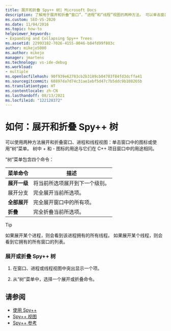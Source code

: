 ```yaml
---
title: 展开和折叠 Spy++ 树| Microsoft Docs
description: 了解用于展开和折叠“窗口”、“进程”和“线程”视图的两种方法。 可以单击窗口中的图标或使用“树”菜单。
ms.custom: SEO-VS-2020
ms.date: 11/04/2016
ms.topic: how-to
helpviewer_keywords:
- Expanding and Collapsing Spy++ Trees
ms.assetid: 22993182-7026-4155-8046-b84fd99f803c
author: mikejo5000
ms.author: mikejo
manager: jmartens
ms.technology: vs-ide-debug
ms.workload:
- multiple
ms.openlocfilehash: 90f939e62783cb2b3189cb04783f84fd3dcffa41
ms.sourcegitcommit: 68897da7d74c31ae1ebf5d47c7b5ddc9b108265b
ms.translationtype: HT
ms.contentlocale: zh-CN
ms.lasthandoff: 08/13/2021
ms.locfileid: "122128372"
---
```

# <a name="how-to-expand-and-collapse-spy-trees"></a>如何：展开和折叠 Spy++ 树
可以使用两种方法展开和折叠窗口、进程和线程视图：单击窗口中的图标或使用“树”菜单。 树中 + 和 - 图标的用途与它们在 C++ 项目窗口中的用途相同。

 “树”菜单包含四个命令：

|菜单命令|描述|
|------------------|-----------------|
|**展开一级**|将当前所选项展开到下一个级别。|
|展开分支|完全展开当前所选项。|
|**全部展开**|完全展开窗口中的所有项。|
|**折叠**|完全折叠当前所选项。|

> [!TIP]
> 如果展开某个进程，则会看到该进程拥有的所有线程。 如果展开某个线程，则会看到它拥有的所有窗口的列表。

### <a name="to-expand-or-collapse-spy-trees"></a>展开或折叠 Spy++ 树

1. 在窗口、进程或线程视图中突出显示一个项。

2. 从“树”菜单中，选择一个展开或折叠命令。

## <a name="see-also"></a>请参阅
- [使用 Spy++](../debugger/using-spy-increment.md)
- [Spy++ 视图](../debugger/spy-increment-views.md)
- [Spy++ 参考](../debugger/spy-increment-reference.md)